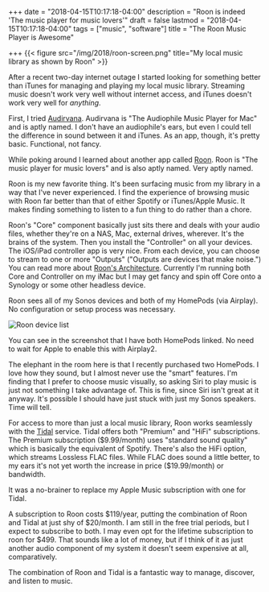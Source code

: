 +++
date = "2018-04-15T10:17:18-04:00"
description = "Roon is indeed 'The music player for music lovers'"
draft = false
lastmod = "2018-04-15T10:17:18-04:00"
tags = ["music", "software"]
title = "The Roon Music Player is Awesome"

+++
{{< figure src="/img/2018/roon-screen.png" title="My local music library as shown by Roon" >}}

After a recent two-day internet outage I started looking for something better than iTunes for managing and playing my local music library. Streaming music doesn't work very well without internet access, and iTunes doesn't work very well for _anything_.

First, I tried [Audirvana](https://audirvana.com). Audirvana is "The Audiophile Music Player for Mac" and is aptly named. I don't have an audiophile's ears, but even I could tell the difference in sound between it and iTunes. As an app, though, it's pretty basic. Functional, not fancy.

While poking around I learned about another app called [Roon](https://roonlabs.com/index.html). Roon is "The music player for music lovers" and is also aptly named. Very aptly named.

Roon is my new favorite thing. It's been surfacing music from my library in a way that I've never experienced. I find the experience of browsing music with Roon far better than that of either Spotify or iTunes/Apple Music. It makes finding something to listen to a fun thing to do rather than a chore.

Roon's "Core" component basically just sits there and deals with your audio files, whether they're on a NAS, Mac, external drives, wherever. It's the brains of the system. Then you install the "Controller" on all your devices. The iOS/iPad controller app is very nice. From each device, you can choose to stream to one or more "Outputs" ("Outputs are devices that make noise.") You can read more about [Roon's Architecture](https://kb.roonlabs.com/Architecture). Currently I'm running both Core and Controller on my iMac but I may get fancy and spin off Core onto a Synology or some other headless device.

Roon sees all of my Sonos devices and both of my HomePods (via Airplay). No configuration or setup process was necessary.

<img src="/img/2018/roon-zones.png" alt="Roon device list"/>

You can see in the screenshot that I have both HomePods linked. No need to wait for Apple to enable this with Airplay2.

The elephant in the room here is that I recently purchased two HomePods. I love how they sound, but I almost never use the "smart" features. I'm finding that I prefer to choose music visually, so asking Siri to play music is just not something I take advantage of. This is fine, since Siri isn't great at it anyway. It's possible I should have just stuck with just my Sonos speakers. Time will tell.

For access to more than just a local music library, Roon works seamlessly with the [Tidal](http://tidal.com/) service. Tidal offers both "Premium" and "HiFi" subscriptions. The Premium subscription ($9.99/month) uses "standard sound quality" which is basically the equivalent of Spotify. There's also the HiFi option, which streams Lossless FLAC files. While FLAC does sound a little better, to my ears it's not yet worth the increase in price ($19.99/month) or bandwidth. 

It was a no-brainer to replace my Apple Music subscription with one for Tidal.

A subscription to Roon costs $119/year, putting the combination of Roon and Tidal at just shy of $20/month. I am still in the free trial periods, but I expect to subscribe to both. I may even opt for the lifetime subscription to roon for $499. That sounds like a lot of money, but if I think of it as just another audio component of my system it doesn't seem expensive at all, comparatively.

The combination of Roon and Tidal is a fantastic way to manage, discover, and listen to music.
